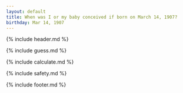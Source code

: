 ```yaml
---
layout: default
title: When was I or my baby conceived if born on March 14, 1907?
birthday: Mar 14, 1907
---
```


{% include header.md %}

{% include guess.md %}

{% include calculate.md %}

{% include safety.md %}

{% include footer.md %}



